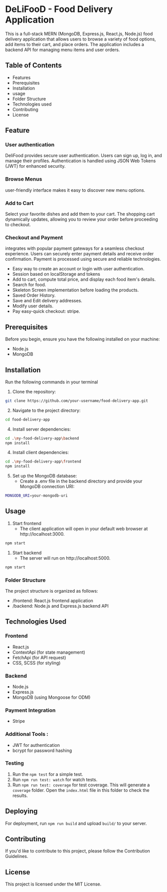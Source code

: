 # DeLiFooD - Food Delivery Application

This is a full-stack MERN (MongoDB, Express.js, React.js, Node.js) food delivery application that allows users to browse a variety of food options, add items to their cart, and place orders. The application includes a backend API for managing menu items and user orders.


## Table of Contents

- Features
- Prerequisites
- Installation
- usage
- Folder Structure
- Technologies used
- Contributing
- License

## Feature  

### User authentication

DeliFood provides secure user authentication. Users can sign up, log in, and manage their profiles. Authentication is handled using JSON Web Tokens (JWT) for enhanced security.

### Browse Menus 
 user-friendly interface makes it easy to discover new menu options.

### Add to Cart
Select your favorite dishes and add them to your cart. The shopping cart dynamically updates, allowing you to review your order before proceeding to checkout.

### Checkout and Payment
integrates with popular payment gateways for a seamless checkout experience. Users can securely enter payment details and receive order confirmation. Payment is processed using secure and reliable technologies.


* Easy way to create an account or login with user authentication.
* Session based on localStorage and tokens
* Add to cart, compute total price, and display each food item's details.
* Search for food.
* Skeleton Screen implementation before loading the products. 
* Saved Order History.  
* Save and Edit delivery addresses.
* Modify user details.
* Pay easy-quick checkout: stripe. 


## Prerequisites

Before you begin, ensure you have the following installed on your machine:
- Node.js
- MongoDB

## Installation

Run the following commands in your terminal


1. Clone the repository:
```bash
git clone https://github.com/your-username/food-delivery-app.git
```
2. Navigate to the project directory:
```bash
cd food-delivery-app
```
   
4. Install server dependencies:
```bash
cd .\my-food-delivery-app\backend
npm install
```

4. Install client dependencies:
```bash
cd .\my-food-delivery-app\frontend
npm install
```

5. Set up the MongoDB database:
   - Create a .env file in the backend directory and provide your MongoDB connection URI:
```bash
MONGODB_URI=your-mongodb-uri
```

## Usage
1. Start frontend
   - The client application will open in your default web browser at http://localhost:3000.
```bash
npm start
```
1. Start backend
   - The server will run on http://localhost:5000.
```bash
npm start
```

### Folder Structure 

The project structure is organized as follows:

- /frontend: React.js frontend application
- /backend: Node.js and Express.js backend API

## Technologies Used 

### Frontend 
- React.js
- ContextApi (for state management)
- FetchApi (for API request)
- CSS, SCSS (for styling)
### Backend
- Node.js
- Express.js
- MongoDB (using Mongoose for ODM)

### Payment Integration
- Stripe

### Additional Tools :
-   JWT for authentication
-   bcrypt for password hashing

### Testing

1. Run the `npm test` for a simple test.
2. Run `npm run test: watch` for watch tests.
3. Run `npm run test: coverage` for test coverage. This will generate a `coverage` folder. Open the `index.html` file in this folder to check the results.

## Deploying

For deployment, run `npm run build` and upload `build/` to your server.

## Contributing 
If you'd like to contribute to this project, please follow the Contribution Guidelines.

## License

This project is licensed under the MIT License.





